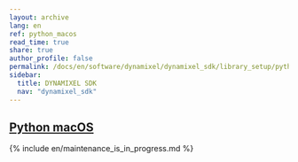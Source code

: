 ```yaml
---
layout: archive
lang: en
ref: python_macos
read_time: true
share: true
author_profile: false
permalink: /docs/en/software/dynamixel/dynamixel_sdk/library_setup/python_macos/
sidebar:
  title: DYNAMIXEL SDK
  nav: "dynamixel_sdk"
---
```


<style>body {counter-reset: h1 4 !important;}</style>
<div style="counter-reset: h2 9"></div>

<!--[dummy Header 1]>
  <h1 id="library-setup"><a href="#library-setup">Library Setup</a></h1>
<![end dummy Header 1]-->

## [Python macOS](#python-macos)

{% include en/maintenance_is_in_progress.md %}

<!-- 

To whom concern editing the dummy file...

This is the dummy file. You can delete it, but do not delete the original file named exactly same as the dummny without "_dummy" at the end of file name. 

Rule 1: Do not use dummy file. Use the original file.

Rule 2: The dummy file's permalink has the original's address. The original file's permalink is original link plus dummy_dummy_dummy. Do not forget you have to turn the address back by erasing dummy_dummy_dummy at the original file.

-->
